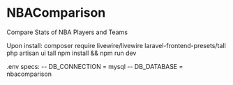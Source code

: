 # NBAComparison
Compare Stats of NBA Players and Teams

Upon install:
composer require livewire/livewire laravel-frontend-presets/tall
php artisan ui tall
npm install && npm run dev

.env specs:
 -- DB_CONNECTION = mysql
 -- DB_DATABASE = nbacomparison
 
 
